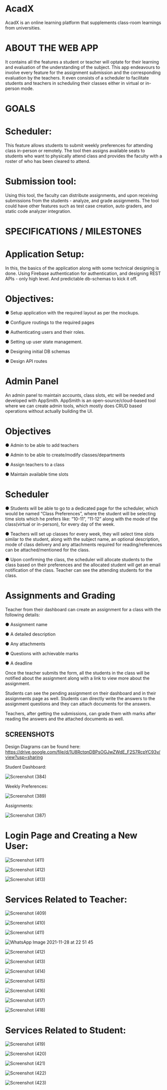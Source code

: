 # AcadX
 
AcadX is an online learning platform that supplements class-room learnings from universities.

# ABOUT THE WEB APP
It contains all the features a student or teacher will optate for their learning and evaluation of the understanding of the subject. This app endeavours to involve every feature for the assignment submission and the corresponding evaluation by the teachers. It even consists of a scheduler to facilitate students and teachers in scheduling their classes either in virtual or in-person mode.

# GOALS

# Scheduler: 
This feature allows students to submit weekly preferences for attending class in-person or remotely. The tool then assigns available seats to students who want to physically attend class and provides the faculty with a roster of who has been cleared to attend. 
# Submission tool:
Using this tool, the faculty can distribute assignments, and upon receiving submissions from the students - analyze, and grade assignments. The tool could have other features such as test case creation, auto graders, and static code analyzer integration. 

# SPECIFICATIONS / MILESTONES

# Application Setup:
In this, the basics of the application along with some technical designing is done. Using Firebase authentication for authentication, and designing REST APIs - only high level. And predictable db-schemas to kick it off.

# Objectives:
●	Setup application with the required layout as per the mockups. 

●	Configure routings to the required pages

●	Authenticating users and their roles.

●	Setting up user state management.

●	Designing initial DB schemas

●	Design API routes

# Admin Panel
An admin panel to maintain accounts, class slots, etc will be needed and developed with AppSmith.
 AppSmith is an open-source/cloud-based tool where  we can create admin tools, which mostly does CRUD based operations without actually building the UI.
 
# Objectives

●	Admin to be able to add teachers

●	Admin to be able to create/modify classes/departments

●	Assign teachers to a class

●	Maintain available time slots

# Scheduler

● Students will be able to go to a dedicated page for the scheduler, which would be named “Class Preferences”, where the student will be selecting time slots which he prefers like: “10-11”, “11-12” along with the mode of the class(virtual or in-person), for every day of the week.

● Teachers will set up classes for every week, they will select time slots similar to the student, along with the subject name, an optional description, mode of class delivery and any attachments required for reading/references can be attached/mentioned for the class. 

● Upon confirming the class, the scheduler will allocate students to the class based on their preferences and the allocated student will get an email notification of the class. Teacher can see the attending students for the class.


# Assignments and Grading

Teacher from their dashboard can create an assignment for a class with the following details:

●	Assignment name

●	A detailed description

●	Any attachments

●	Questions with achievable marks

●	A deadline

Once the teacher submits the form, all the students in the class will be notified about the assignment along with a link to view more about the assignment.

Students can see the pending assignment on their dashboard and in their assignments page as well. Students can directly write the answers to the assignment questions and they can attach documents for the answers.

Teachers, after getting the submissions, can grade them with marks after reading the answers and the attached documents as well.

## SCREENSHOTS

Design Diagrams can be found here: https://drive.google.com/file/d/1U8RctqnDBPsOGJwZWdE_F2S7RcpYC93v/view?usp=sharing

Student Dashboard: 

![Screenshot (384)](https://user-images.githubusercontent.com/47274860/143727294-d2daa257-f61f-4c5a-b3ea-1a4fad610938.png)

Weekly Preferences:

![Screenshot (389)](https://user-images.githubusercontent.com/47274860/143727492-634b56cd-e43c-4560-8474-0c9a50d04d67.png)


Assignments:

![Screenshot (387)](https://user-images.githubusercontent.com/47274860/143727444-cc5c6b61-2c04-45cf-b247-0c943266a86b.png)

# Login Page and Creating a New User:

![Screenshot (411)](https://user-images.githubusercontent.com/47274860/143778485-16767f63-7ef4-46b8-aabc-c80f7142e852.png)

![Screenshot (412)](https://user-images.githubusercontent.com/47274860/143778489-de84b34f-a329-4fbc-8de3-1415a2ad700c.png)

![Screenshot (413)](https://user-images.githubusercontent.com/47274860/143778490-da01bf9e-bbd0-4503-bdba-29240b61cfcc.png)

# Services Related to Teacher:

![Screenshot (409)](https://user-images.githubusercontent.com/47274860/143778750-ee7ad30d-be65-4615-97a5-9d31f4edd101.png)

![Screenshot (410)](https://user-images.githubusercontent.com/47274860/143778751-a2ab3e03-c3d8-4000-9e1f-7bfbc2bf03b8.png)

![Screenshot (411)](https://user-images.githubusercontent.com/47274860/143778752-7531331b-0d47-4b95-b48b-1e6e2a0c57fd.png)

![WhatsApp Image 2021-11-28 at 22 51 45](https://user-images.githubusercontent.com/47274860/143778927-93bd8558-e31e-40d3-9360-df8f0e5ba77c.jpeg)

![Screenshot (412)](https://user-images.githubusercontent.com/47274860/143778754-94bced33-99d1-404b-9956-e19573bd1a21.png)

![Screenshot (413)](https://user-images.githubusercontent.com/47274860/143778755-66148415-3ff4-416d-8e0e-9f65652adc12.png)

![Screenshot (414)](https://user-images.githubusercontent.com/47274860/143778757-2d00eed3-a390-4253-8cae-e8216e321905.png)

![Screenshot (415)](https://user-images.githubusercontent.com/47274860/143778759-deccfbf7-77cf-45f7-9437-a88d1a3053ae.png)

![Screenshot (416)](https://user-images.githubusercontent.com/47274860/143778761-aca58558-4eb2-4390-920b-527b49c2fe34.png)

![Screenshot (417)](https://user-images.githubusercontent.com/47274860/143778762-7d15864a-7642-463e-a24c-27c9a03d0278.png)

![Screenshot (418)](https://user-images.githubusercontent.com/47274860/143778763-647f12b4-9c48-4482-bd21-c18462a63c2f.png)


# Services Related to Student:

![Screenshot (419)](https://user-images.githubusercontent.com/47274860/143778852-7dd91ec5-a7b0-4f17-9eb1-f468396b6e75.png)

![Screenshot (420)](https://user-images.githubusercontent.com/47274860/143778853-9c167fd7-d103-4889-bce7-3f8dccf0b5ee.png)

![Screenshot (421)](https://user-images.githubusercontent.com/47274860/143778855-12b6627b-48e1-48f6-a857-379fb44c0109.png)

![Screenshot (422)](https://user-images.githubusercontent.com/47274860/143778857-230f3d77-5634-4125-8ca2-b24fc7eb946b.png)

![Screenshot (423)](https://user-images.githubusercontent.com/47274860/143778858-e0371b25-4dbc-463a-a2d2-c89343dc618f.png)






